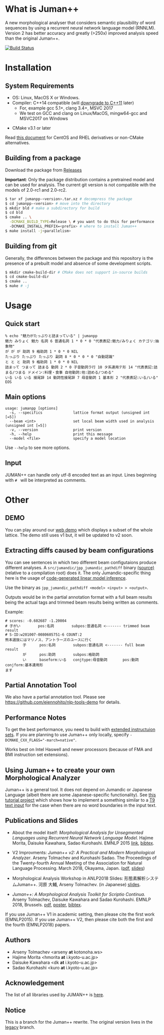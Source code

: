 # What is Juman++

A new morphological analyser that considers semantic plausibility of 
word sequences by using a recurrent neural network language model (RNNLM).
Version 2 has better accuracy and greatly (>250x) improved analysis speed than
the original Juman++.

[![Build Status](https://travis-ci.org/ku-nlp/jumanpp.svg?branch=master)](https://travis-ci.org/ku-nlp/jumanpp)

# Installation

## System Requirements

* OS: Linux, MacOS X or Windows.
* Compiler: C++14 compatible (will [downgrade to C++11](https://github.com/ku-nlp/jumanpp/issues/20) later)
  * For, example gcc 5.1+, clang 3.4+, MSVC 2017
  * We test on GCC and clang on Linux/MacOS, mingw64-gcc and MSVC2017 on Windows
- CMake v3.1 or later

Read [this document](docs/building.md) for CentOS and RHEL derivatives or non-CMake alternatives.

## Building from a package

Download the package from [Releases](https://github.com/ku-nlp/jumanpp/releases)

**Important**: Only the package distribution contains a pretrained model and can be used for analysis. 
The current git version is not compatible with the models of 2.0-rc1 and 2.0-rc2.

```bash
$ tar xf jumanpp-<version>.tar.xz # decompress the package
$ cd jumanpp-<version> # move into the directory
$ mkdir bld # make a subdirectory for build
$ cd bld
$ cmake .. \
  -DCMAKE_BUILD_TYPE=Release \ # you want to do this for performance
  -DCMAKE_INSTALL_PREFIX=<prefix> # where to install Juman++
$ make install -j<parallelism>
```
## Building from git

Generally, the differences between the package
and this repository is the presence of a prebuilt model
and absence of some development scripts.

```bash
$ mkdir cmake-build-dir # CMake does not support in-source builds
$ cd cmake-build-dir
$ cmake ..
$ make # -j
```

# Usage

## Quick start
```
% echo "魅力がたっぷりと詰まっている" | jumanpp
魅力 みりょく 魅力 名詞 6 普通名詞 1 * 0 * 0 "代表表記:魅力/みりょく カテゴリ:抽象物"
が が が 助詞 9 格助詞 1 * 0 * 0 NIL
たっぷり たっぷり たっぷり 副詞 8 * 0 * 0 * 0 "自動認識"
と と と 助詞 9 格助詞 1 * 0 * 0 NIL
詰まって つまって 詰まる 動詞 2 * 0 子音動詞ラ行 10 タ系連用テ形 14 "代表表記:詰まる/つまる ドメイン:料理・食事 自他動詞:他:詰める/つめる"
いる いる いる 接尾辞 14 動詞性接尾辞 7 母音動詞 1 基本形 2 "代表表記:いる/いる"
EOS
```

## Main options
```
usage: jumanpp [options] 
  -s, --specifics              lattice format output (unsigned int [=5])
  --beam <int>                 set local beam width used in analysis (unsigned int [=5])
  -v, --version                print version
  -h, --help                   print this message
  --model <file>               specify a model location
```

Use `--help` to see more options.

## Input
JUMAN++ can handle only utf-8 encoded text as an input.
Lines beginning with `# ` will be interpreted as comments.

# Other

## DEMO
You can play around our [web demo](https://tulip.kuee.kyoto-u.ac.jp/demo/jumanpp_lattice?text=%E5%A4%96%E5%9B%BD%E4%BA%BA%E5%8F%82%E6%94%BF%E6%A8%A9%E3%81%AB%E5%AF%BE%E3%81%99%E3%82%8B%E8%80%83%E3%81%88%E6%96%B9%E3%81%AE%E9%81%95%E3%81%84)
which displays a subset of the whole lattice.
The demo still uses v1 but, it will be updated to v2 soon.

## Extracting diffs caused by beam configurations

You can see sentences in which two different beam configutaions produce different analyses.
A `src/jumandic/jpp_jumandic_pathdiff` binary [(source)](https://github.com/ku-nlp/jumanpp/blob/master/src/jumandic/main/path_diff.cc) 
(relative to a compilation root) does it.
The only Jumandic-specific thing here is the usage of [code-generated linear model inference](https://github.com/ku-nlp/jumanpp/blob/master/src/jumandic/main/path_diff.cc#L195).

Use the binary as `jpp_jumandic_pathdiff <model> <input> > <output>`.

Outputs would be in the partial annotation format with a full beam results being the actual tags and trimmed beam results being written as comments.

Example: 
```
# scores: -0.602687 -1.20004
# 子がい        pos:名詞        subpos:普通名詞 <------- trimmed beam result
# S-ID:w201007-0080605751-6 COUNT:2
熊本選抜にはマリノス、アントラーズのユースに行く
        子      pos:名詞        subpos:普通名詞 <------- full beam result
        が      pos:助詞        subpos:格助詞
        い      baseform:いる   conjtype:母音動詞       pos:動詞        conjform:基本連用形
ます
```

## Partial Annotation Tool

We also have a partial annotation tool. Please see https://github.com/eiennohito/nlp-tools-demo for details.

## Performance Notes

To get the best performance, you need to build with [extended instructuion sets](https://gcc.gnu.org/onlinedocs/gcc/x86-Options.html).
If you are planning to use Juman++ only locally,
specify `-DCMAKE_CXX_FLAGS="-march=native"`.

Works best on Intel Haswell and newer processors (because of FMA and BMI instruction set extensions).

## Using Juman++ to create your own Morphological Analyzer

Juman++ is a general tool. 
It does not depend on Jumandic or Japanese Language 
(albeit there are some Japanese-specific functionality).
See [this tutorial project](https://github.com/eiennohito/jumanpp-t9)
which shows how to implement a something similar to a 
[T9 text input](https://en.wikipedia.org/wiki/T9_(predictive_text))
for the case when there are no word boundaries in the input text.

## Publications and Slides

* About the model itself: *Morphological Analysis for Unsegmented Languages using Recurrent Neural Network Language Model*. Hajime Morita, Daisuke Kawahara, Sadao Kurohashi. EMNLP 2015 [link](http://aclweb.org/anthology/D15-1276), [bibtex](https://aclanthology.coli.uni-saarland.de/papers/D15-1276/d15-1276.bib).

* V2 Improvments: *Juman++ v2: A Practical and Modern Morphological Analyzer*. Arseny Tolmachev and Kurohashi Sadao. The Proceedings of the Twenty-fourth Annual Meeting of the Association for Natural Language Processing. March 2018, Okayama, Japan. ([pdf](http://www.anlp.jp/proceedings/annual_meeting/2018/pdf_dir/A5-2.pdf), [slides](https://www.slideshare.net/eiennohito/juman-v2-a-practical-and-modern-morphological-analyzer))

* Morphological Analysis Workshop in ANLP2018 Slides: 形態素解析システムJuman++. 河原 大輔, Arseny Tolmachev. (in Japanese) [slides](https://drive.google.com/file/d/1DVnrsWw4skRgC8jU6_RkeofOQEHFwctc/view?usp=sharing).

* *Juman++: A Morphological Analysis Toolkit for Scriptio Continua.* Arseny Tolmachev, Daisuke Kawahara and Sadao Kurohashi. EMNLP 2018, Brussels. [pdf](http://aclweb.org/anthology/D18-2010), [poster](https://drive.google.com/file/d/1SeiYP2z4Hb1Q0IhIe_3ydSIjCMhxnKIS/view?usp=sharing), [bibtex](https://aclanthology.coli.uni-saarland.de/papers/D18-2010/d18-2010.bib).

If you use Juman++ V1 in academic setting, then please cite the first work (EMNLP2015). If you use Juman++ V2, then please cite both the first and the fourth (EMNLP2018) papers. 

## Authors
* Arseny Tolmachev <arseny **at** kotonoha.ws>
* Hajime Morita <hmorita  **at** i.kyoto-u.ac.jp>  
* Daisuke Kawahara <dk  **at** i.kyoto-u.ac.jp>  
* Sadao Kurohashi <kuro  **at** i.kyoto-u.ac.jp>

## Acknowledgement
The list of all libraries used by JUMAN++ is [here](libs/README.md).

## Notice

This is a branch for the Juman++ rewrite.
The original version lives in the [legacy](https://github.com/ku-nlp/jumanpp/tree/legacy) branch.

